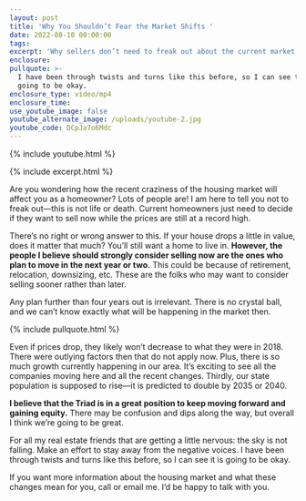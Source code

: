 ```yaml
---
layout: post
title: 'Why You Shouldn’t Fear the Market Shifts '
date: 2022-08-10 00:00:00
tags:
excerpt: 'Why sellers don’t need to freak out about the current market. '
enclosure:
pullquote: >-
  I have been through twists and turns like this before, so I can see that it is
  going to be okay.
enclosure_type: video/mp4
enclosure_time:
use_youtube_image: false
youtube_alternate_image: /uploads/youtube-2.jpg
youtube_code: DCpJa7o6Mdc
---
```

{% include youtube.html %}

{% include excerpt.html %}

Are you wondering how the recent craziness of the housing market will affect you as a homeowner? Lots of people are\! I am here to tell you not to freak out—this is not life or death. Current homeowners just need to decide if they want to sell now while the prices are still at a record high.&nbsp;

There’s no right or wrong answer to this. If your house drops a little in value, does it matter that much? You’ll still want a home to live in. **However, the people I believe should strongly consider selling now are the ones who plan to move in the next year or two.** This could be because of retirement, relocation, downsizing, etc. These are the folks who may want to consider selling sooner rather than later.&nbsp;

Any plan further than four years out is irrelevant. There is no crystal ball, and we can’t know exactly what will be happening in the market then.

{% include pullquote.html %}

Even if prices drop, they likely won’t decrease to what they were in 2018. There were outlying factors then that do not apply now. Plus, there is so much growth currently happening in our area. It’s exciting to see all the companies moving here and all the recent changes. Thirdly, our state population is supposed to rise—it is predicted to double by 2035 or 2040.&nbsp;

**I believe that the Triad is in a great position to keep moving forward and gaining equity.** There may be confusion and dips along the way, but overall I think we’re going to be great.&nbsp;

For all my real estate friends that are getting a little nervous: the sky is not falling. Make an effort to stay away from the negative voices. I have been through twists and turns like this before, so I can see it is going to be okay.&nbsp;

If you want more information about the housing market and what these changes mean for you, call or email me. I’d be happy to talk with you.&nbsp;